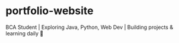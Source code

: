 # portfolio-website
BCA Student | Exploring Java, Python, Web Dev | Building projects &amp; learning daily  🚀

